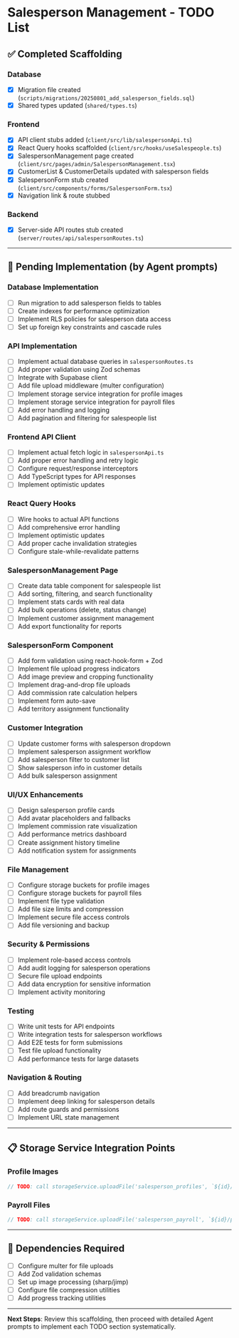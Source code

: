 
# Salesperson Management - TODO List

## ✅ Completed Scaffolding

### Database
- [x] Migration file created (`scripts/migrations/20250801_add_salesperson_fields.sql`)
- [x] Shared types updated (`shared/types.ts`)

### Frontend
- [x] API client stubs added (`client/src/lib/salespersonApi.ts`)
- [x] React Query hooks scaffolded (`client/src/hooks/useSalespeople.ts`)
- [x] SalespersonManagement page created (`client/src/pages/admin/SalespersonManagement.tsx`)
- [x] CustomerList & CustomerDetails updated with salesperson fields
- [x] SalespersonForm stub created (`client/src/components/forms/SalespersonForm.tsx`)
- [x] Navigation link & route stubbed

### Backend
- [x] Server-side API routes stub created (`server/routes/api/salespersonRoutes.ts`)

---

## 🚧 Pending Implementation (by Agent prompts)

### Database Implementation
- [ ] Run migration to add salesperson fields to tables
- [ ] Create indexes for performance optimization
- [ ] Implement RLS policies for salesperson data access
- [ ] Set up foreign key constraints and cascade rules

### API Implementation
- [ ] Implement actual database queries in `salespersonRoutes.ts`
- [ ] Add proper validation using Zod schemas
- [ ] Integrate with Supabase client
- [ ] Add file upload middleware (multer configuration)
- [ ] Implement storage service integration for profile images
- [ ] Implement storage service integration for payroll files
- [ ] Add error handling and logging
- [ ] Add pagination and filtering for salespeople list

### Frontend API Client
- [ ] Implement actual fetch logic in `salespersonApi.ts`
- [ ] Add proper error handling and retry logic
- [ ] Configure request/response interceptors
- [ ] Add TypeScript types for API responses
- [ ] Implement optimistic updates

### React Query Hooks
- [ ] Wire hooks to actual API functions
- [ ] Add comprehensive error handling
- [ ] Implement optimistic updates
- [ ] Add proper cache invalidation strategies
- [ ] Configure stale-while-revalidate patterns

### SalespersonManagement Page
- [ ] Create data table component for salespeople list
- [ ] Add sorting, filtering, and search functionality
- [ ] Implement stats cards with real data
- [ ] Add bulk operations (delete, status change)
- [ ] Implement customer assignment management
- [ ] Add export functionality for reports

### SalespersonForm Component
- [ ] Add form validation using react-hook-form + Zod
- [ ] Implement file upload progress indicators
- [ ] Add image preview and cropping functionality
- [ ] Implement drag-and-drop file uploads
- [ ] Add commission rate calculation helpers
- [ ] Implement form auto-save
- [ ] Add territory assignment functionality

### Customer Integration
- [ ] Update customer forms with salesperson dropdown
- [ ] Implement salesperson assignment workflow
- [ ] Add salesperson filter to customer list
- [ ] Show salesperson info in customer details
- [ ] Add bulk salesperson assignment

### UI/UX Enhancements
- [ ] Design salesperson profile cards
- [ ] Add avatar placeholders and fallbacks
- [ ] Implement commission rate visualization
- [ ] Add performance metrics dashboard
- [ ] Create assignment history timeline
- [ ] Add notification system for assignments

### File Management
- [ ] Configure storage buckets for profile images
- [ ] Configure storage buckets for payroll files
- [ ] Implement file type validation
- [ ] Add file size limits and compression
- [ ] Implement secure file access controls
- [ ] Add file versioning and backup

### Security & Permissions
- [ ] Implement role-based access controls
- [ ] Add audit logging for salesperson operations
- [ ] Secure file upload endpoints
- [ ] Add data encryption for sensitive information
- [ ] Implement activity monitoring

### Testing
- [ ] Write unit tests for API endpoints
- [ ] Write integration tests for salesperson workflows
- [ ] Add E2E tests for form submissions
- [ ] Test file upload functionality
- [ ] Add performance tests for large datasets

### Navigation & Routing
- [ ] Add breadcrumb navigation
- [ ] Implement deep linking for salesperson details
- [ ] Add route guards and permissions
- [ ] Implement URL state management

---

## 📋 Storage Service Integration Points

### Profile Images
```ts
// TODO: call storageService.uploadFile('salesperson_profiles', `${id}/profile_image`, file)
```

### Payroll Files
```ts
// TODO: call storageService.uploadFile('salesperson_payroll', `${id}/payroll_file`, file)
```

---

## 🔗 Dependencies Required

- [ ] Configure multer for file uploads
- [ ] Add Zod validation schemas
- [ ] Set up image processing (sharp/jimp)
- [ ] Configure file compression utilities
- [ ] Add progress tracking utilities

---

**Next Steps**: Review this scaffolding, then proceed with detailed Agent prompts to implement each TODO section systematically.
